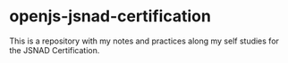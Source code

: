 # openjs-jsnad-certification
This is a repository with my notes and practices along my self studies for the JSNAD Certification.
